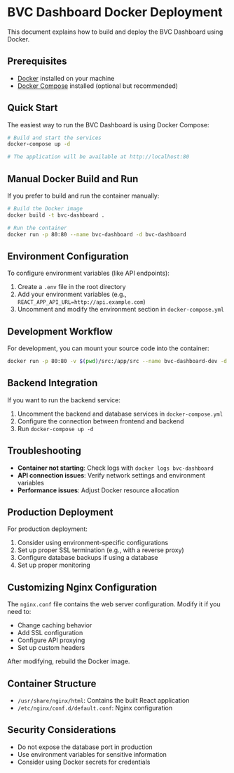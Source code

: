 # BVC Dashboard Docker Deployment

This document explains how to build and deploy the BVC Dashboard using Docker.

## Prerequisites

- [Docker](https://docs.docker.com/get-docker/) installed on your machine
- [Docker Compose](https://docs.docker.com/compose/install/) installed (optional but recommended)

## Quick Start

The easiest way to run the BVC Dashboard is using Docker Compose:

```bash
# Build and start the services
docker-compose up -d

# The application will be available at http://localhost:80
```

## Manual Docker Build and Run

If you prefer to build and run the container manually:

```bash
# Build the Docker image
docker build -t bvc-dashboard .

# Run the container
docker run -p 80:80 --name bvc-dashboard -d bvc-dashboard
```

## Environment Configuration

To configure environment variables (like API endpoints):

1. Create a `.env` file in the root directory
2. Add your environment variables (e.g., `REACT_APP_API_URL=http://api.example.com`)
3. Uncomment and modify the environment section in `docker-compose.yml`

## Development Workflow

For development, you can mount your source code into the container:

```bash
docker run -p 80:80 -v $(pwd)/src:/app/src --name bvc-dashboard-dev -d bvc-dashboard
```

## Backend Integration

If you want to run the backend service:

1. Uncomment the backend and database services in `docker-compose.yml`
2. Configure the connection between frontend and backend
3. Run `docker-compose up -d`

## Troubleshooting

- **Container not starting**: Check logs with `docker logs bvc-dashboard`
- **API connection issues**: Verify network settings and environment variables
- **Performance issues**: Adjust Docker resource allocation

## Production Deployment

For production deployment:

1. Consider using environment-specific configurations
2. Set up proper SSL termination (e.g., with a reverse proxy)
3. Configure database backups if using a database
4. Set up proper monitoring

## Customizing Nginx Configuration

The `nginx.conf` file contains the web server configuration. Modify it if you need to:

- Change caching behavior
- Add SSL configuration
- Configure API proxying
- Set up custom headers

After modifying, rebuild the Docker image.

## Container Structure

- `/usr/share/nginx/html`: Contains the built React application
- `/etc/nginx/conf.d/default.conf`: Nginx configuration

## Security Considerations

- Do not expose the database port in production
- Use environment variables for sensitive information
- Consider using Docker secrets for credentials 